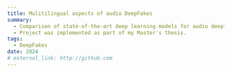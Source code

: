 ```yaml
---
title: Mulitilingual aspects of audio DeepFakes
summary:
  - Comparison of state-of-the-art deep learning models for audio deepfakes detection in the context of audio DeepFakes across 8 languages (English, German, Polish, Ukrainian, Russian, Spanish, French, Italian).
  - Project was implemented as part of my Master's thesis.
tags:
  - DeepFakes
date: 2024
# external_link: http://github.com
---
```

